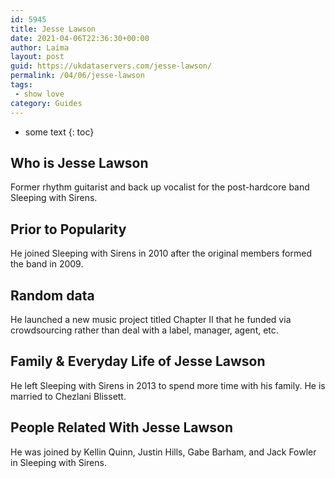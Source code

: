 ```yaml
---
id: 5945
title: Jesse Lawson
date: 2021-04-06T22:36:30+00:00
author: Laima
layout: post
guid: https://ukdataservers.com/jesse-lawson/
permalink: /04/06/jesse-lawson
tags:
 - show love
category: Guides
---
```


* some text
{: toc}


## Who is Jesse Lawson
                  
                  
                  
Former rhythm guitarist and back up vocalist for the post-hardcore band Sleeping with Sirens.
                  
              
            
              
            
                
                
                
## Prior to Popularity
                  
                  
                  
He joined Sleeping with Sirens in 2010 after the original members formed the band in 2009.
                  
              
            
              
            
                
                
                
## Random data
                  
                  
                  
He launched a new music project titled Chapter II that he funded via crowdsourcing rather than deal with a label, manager, agent, etc.
                  
              
            
              
            
                
                
                
## Family & Everyday Life of Jesse Lawson
                  
                  
                  
He left Sleeping with Sirens in 2013 to spend more time with his family. He is married to Chezlani Blissett.
                  
              
            
              
            
                
                
                
## People Related With Jesse Lawson
                  
                  
                  
He was joined by Kellin Quinn, Justin Hills, Gabe Barham, and Jack Fowler in Sleeping with Sirens.
                  
              
            
              
            
                
              
            
              
              
            
            
              
            
          
          
          